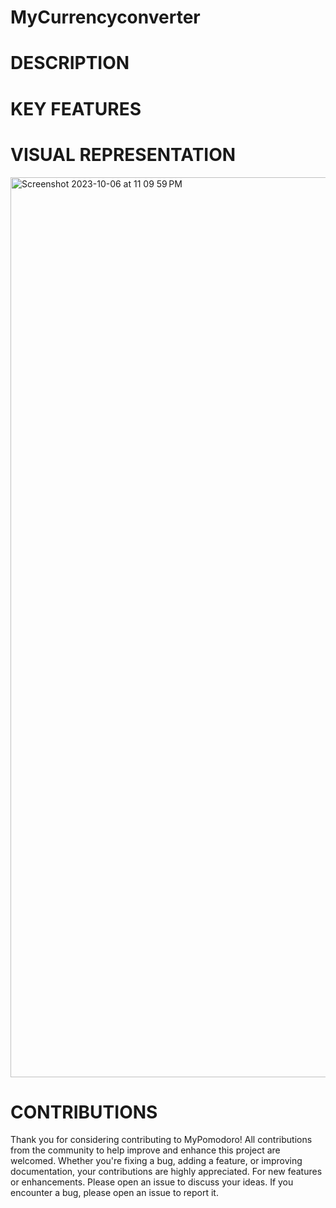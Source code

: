 # MyCurrencyconverter
# DESCRIPTION
# KEY FEATURES

# VISUAL REPRESENTATION
<img width="1440" alt="Screenshot 2023-10-06 at 11 09 59 PM" src="https://github.com/SylvieNdifor/MyCurrencyconverter/assets/147012281/355ff3a0-2efe-4e8f-b111-6cc20982fbde">


# CONTRIBUTIONS
Thank you for considering contributing to MyPomodoro! All contributions from the community to help improve and enhance this project are welcomed. Whether you're fixing a bug, adding a feature, or improving documentation, your contributions are highly appreciated. For new features or enhancements. Please open an issue to discuss your ideas. If you encounter a bug, please open an issue to report it.
